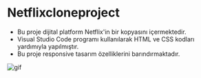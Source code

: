 # Netflixcloneproject

- Bu proje dijital platform Netflix'in bir kopyasını içermektedir.
- Visual Studio Code programı kullanılarak HTML ve CSS kodları yardımıyla yapılmıştır.
- Bu proje responsive tasarım özelliklerini barındırmaktadır.


![gif](https://github.com/iskocc/Netflixcloneproject/assets/170264058/c2616a68-f5ea-4640-aa21-97c658223bd9)
